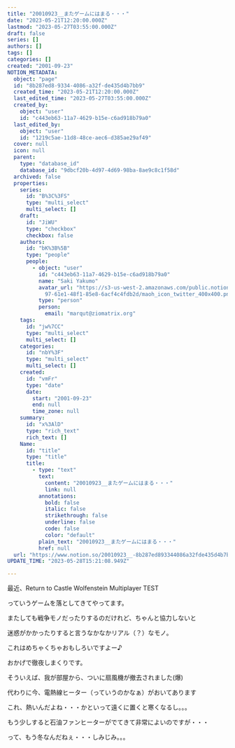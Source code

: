 ```yaml
---
title: "20010923__またゲームにはまる・・・"
date: "2023-05-21T12:20:00.000Z"
lastmod: "2023-05-27T03:55:00.000Z"
draft: false
series: []
authors: []
tags: []
categories: []
created: "2001-09-23"
NOTION_METADATA:
  object: "page"
  id: "8b287ed8-9334-4086-a32f-de435d4b7bb9"
  created_time: "2023-05-21T12:20:00.000Z"
  last_edited_time: "2023-05-27T03:55:00.000Z"
  created_by:
    object: "user"
    id: "c443eb63-11a7-4629-b15e-c6ad918b79a0"
  last_edited_by:
    object: "user"
    id: "1219c5ae-11d8-48ce-aec6-d385ae29af49"
  cover: null
  icon: null
  parent:
    type: "database_id"
    database_id: "9dbcf20b-4d97-4d69-98ba-8ae9c8c1f58d"
  archived: false
  properties:
    series:
      id: "B%3C%3FS"
      type: "multi_select"
      multi_select: []
    draft:
      id: "JiWU"
      type: "checkbox"
      checkbox: false
    authors:
      id: "bK%3B%5B"
      type: "people"
      people:
        - object: "user"
          id: "c443eb63-11a7-4629-b15e-c6ad918b79a0"
          name: "Saki Yakumo"
          avatar_url: "https://s3-us-west-2.amazonaws.com/public.notion-static.com/3ad1c4\
            97-61e1-48f1-85e8-6acf4c4fdb2d/maoh_icon_twitter_400x400.png"
          type: "person"
          person:
            email: "marqut@ziomatrix.org"
    tags:
      id: "jw%7CC"
      type: "multi_select"
      multi_select: []
    categories:
      id: "nbY%3F"
      type: "multi_select"
      multi_select: []
    created:
      id: "vmFr"
      type: "date"
      date:
        start: "2001-09-23"
        end: null
        time_zone: null
    summary:
      id: "x%3AlD"
      type: "rich_text"
      rich_text: []
    Name:
      id: "title"
      type: "title"
      title:
        - type: "text"
          text:
            content: "20010923__またゲームにはまる・・・"
            link: null
          annotations:
            bold: false
            italic: false
            strikethrough: false
            underline: false
            code: false
            color: "default"
          plain_text: "20010923__またゲームにはまる・・・"
          href: null
  url: "https://www.notion.so/20010923__-8b287ed893344086a32fde435d4b7bb9"
UPDATE_TIME: "2023-05-28T15:21:08.949Z"

---
```

<link rel="stylesheet" href="https://cdn.jsdelivr.net/npm/katex@0.16.2/dist/katex.min.css" integrity="sha384-bYdxxUwYipFNohQlHt0bjN/LCpueqWz13HufFEV1SUatKs1cm4L6fFgCi1jT643X" crossorigin="anonymous">


最近、Return to Castle Wolfenstein Multiplayer TEST


っていうゲームを落としてきてやってます。


またしても戦争モノだったりするのだけれど、ちゃんと協力しないと


迷惑がかかったりすると言うなかなかリアル（？）なモノ。


これはめちゃくちゃおもしろいですよー♪


おかげで徹夜しまくりです。


そういえば、我が部屋から、ついに扇風機が撤去されました(爆)


代わりに今、電熱線ヒーター（っていうのかなぁ）がおいてあります


これ、熱いんだよね・・・かといって遠くに置くと寒くなるし。。。


もう少しすると石油ファンヒーターがでてきて非常によいのですが・・・


って、もう冬なんだねぇ・・・しみじみ。。。

